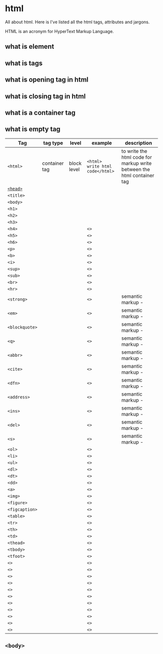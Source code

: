 # html
All about html. Here is I've listed all the html tags, attributes and jargons.

HTML is an acronym for HyperText Markup Language.
## what is element
## what is tags
## what is opening tag in html 
## what is closing tag in html
## what is a container tag 
## what is empty tag

| Tag | tag type | level | example | description |
| --- |----------| ----- | ------- | ----------- |
| `<html>` | container tag | block level | ` <html> write html code</html> ` | to write the html code for markup write between the html container tag |
| [`<head>`](https://www.w3schools.com/tags/tag_head.asp#:~:text=The%20element%20is%20a,scripts%2C%20and%20other%20meta%20information.) |  |  |  |  |
| `<title>` |  |  |  |  |
| `<body>` |  |  |  |  |
| `<h1>` |  |  |  |  |
| `<h2>` |  |  |  |  |
| `<h3>` |  |  |  |  |
| `<h4>` |  |  | `<>` |  |
| `<h5>` |  |  | `<>` |  |
| `<h6>` |  |  | `<>` |  |
| `<p>`  |  |  | `<>` |  |
| `<b>` |  |  | `<>` |  |
| `<i>` |  |  | `<>` |  |
| `<sup>` |  |  | `<>` |  |
| `<sub>` |  |  | `<>` |  |
| `<br>` |  |  | `<>` |  |
| `<hr>` |  |  | `<>` |  |
| `<strong>` |  |  | `<>` |semantic markup -  |
| `<em>` |  |  | `<>` | semantic markup - |
| `<blockquote>` |  |  | `<>` | semantic markup - |
| `<q>` |  |  | `<>` | semantic markup - |
| `<abbr>` |  |  | `<>` | semantic markup -  |
| `<cite>` |  |  | `<>` | semantic markup -  |
| `<dfn>` |  |  | `<>` | semantic markup -  |
| `<address>` |  |  | `<>` | semantic markup -  |
| `<ins>` |  |  | `<>` | semantic markup -  |
| `<del>` |  |  | `<>` | semantic markup -  |
| `<s>` |  |  | `<>` | semantic markup -  |
| `<ol>` |  |  | `<>` |  |
| `<li>` |  |  | `<>` |  |
| `<ul>` |  |  | `<>` |  |
| `<dl>` |  |  | `<>` |  |
| `<dt>` |  |  | `<>` |  |
| `<dd>` |  |  | `<>` |  |
| `<a>` |  |  | `<>` |  |
| `<img>` |  |  | `<>` |  |
| `<figure>` |  |  | `<>` |  |
| `<figcaption>` |  |  | `<>` |  |
| `<table>` |  |  | `<>` |  |
| `<tr>` |  |  | `<>` |  |
| `<th>` |  |  | `<>` |  |
| `<td>` |  |  | `<>` |  |
| `<thead>` |  |  | `<>` |  |
| `<tbody>` |  |  | `<>` |  |
| `<tfoot>` |  |  | `<>` |  |
| `<>` |  |  | `<>` |  |
| `<>` |  |  | `<>` |  |
| `<>` |  |  | `<>` |  |
| `<>` |  |  | `<>` |  |
| `<>` |  |  | `<>` |  |
| `<>` |  |  | `<>` |  |
| `<>` |  |  | `<>` |  |
| `<>` |  |  | `<>` |  |
| `<>` |  |  | `<>` |  |
| `<>` |  |  | `<>` |  |
| `<>` |  |  | `<>` |  |


## `<body>`
